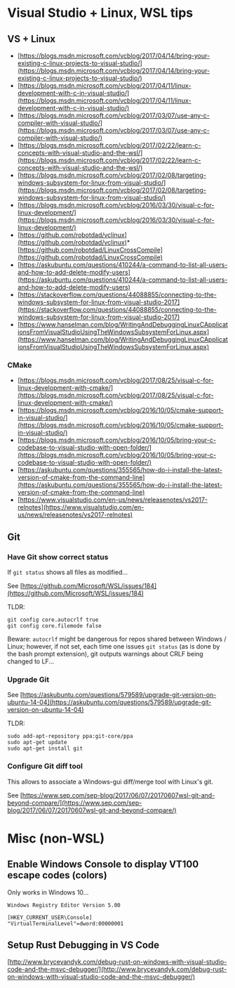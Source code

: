 # Visual Studio + Linux, WSL tips

## VS + Linux

* [https://blogs.msdn.microsoft.com/vcblog/2017/04/14/bring-your-existing-c-linux-projects-to-visual-studio/](https://blogs.msdn.microsoft.com/vcblog/2017/04/14/bring-your-existing-c-linux-projects-to-visual-studio/)
* [https://blogs.msdn.microsoft.com/vcblog/2017/04/11/linux-development-with-c-in-visual-studio/](https://blogs.msdn.microsoft.com/vcblog/2017/04/11/linux-development-with-c-in-visual-studio/)
* [https://blogs.msdn.microsoft.com/vcblog/2017/03/07/use-any-c-compiler-with-visual-studio/](https://blogs.msdn.microsoft.com/vcblog/2017/03/07/use-any-c-compiler-with-visual-studio/)
* [https://blogs.msdn.microsoft.com/vcblog/2017/02/22/learn-c-concepts-with-visual-studio-and-the-wsl/](https://blogs.msdn.microsoft.com/vcblog/2017/02/22/learn-c-concepts-with-visual-studio-and-the-wsl/)
* [https://blogs.msdn.microsoft.com/vcblog/2017/02/08/targeting-windows-subsystem-for-linux-from-visual-studio/](https://blogs.msdn.microsoft.com/vcblog/2017/02/08/targeting-windows-subsystem-for-linux-from-visual-studio/)
* [https://blogs.msdn.microsoft.com/vcblog/2016/03/30/visual-c-for-linux-development/](https://blogs.msdn.microsoft.com/vcblog/2016/03/30/visual-c-for-linux-development/)
* [https://github.com/robotdad/vclinux](https://github.com/robotdad/vclinux)* 
[https://github.com/robotdad/LinuxCrossCompile](https://github.com/robotdad/LinuxCrossCompile)
* [https://askubuntu.com/questions/410244/a-command-to-list-all-users-and-how-to-add-delete-modify-users](https://askubuntu.com/questions/410244/a-command-to-list-all-users-and-how-to-add-delete-modify-users)
* [https://stackoverflow.com/questions/44088855/connecting-to-the-windows-subsystem-for-linux-from-visual-studio-2017](https://stackoverflow.com/questions/44088855/connecting-to-the-windows-subsystem-for-linux-from-visual-studio-2017)
* [https://www.hanselman.com/blog/WritingAndDebuggingLinuxCApplicationsFromVisualStudioUsingTheWindowsSubsystemForLinux.aspx](https://www.hanselman.com/blog/WritingAndDebuggingLinuxCApplicationsFromVisualStudioUsingTheWindowsSubsystemForLinux.aspx)


### CMake

* [https://blogs.msdn.microsoft.com/vcblog/2017/08/25/visual-c-for-linux-development-with-cmake/](https://blogs.msdn.microsoft.com/vcblog/2017/08/25/visual-c-for-linux-development-with-cmake/)
* [https://blogs.msdn.microsoft.com/vcblog/2016/10/05/cmake-support-in-visual-studio/](https://blogs.msdn.microsoft.com/vcblog/2016/10/05/cmake-support-in-visual-studio/)
* [https://blogs.msdn.microsoft.com/vcblog/2016/10/05/bring-your-c-codebase-to-visual-studio-with-open-folder/](https://blogs.msdn.microsoft.com/vcblog/2016/10/05/bring-your-c-codebase-to-visual-studio-with-open-folder/)
* [https://askubuntu.com/questions/355565/how-do-i-install-the-latest-version-of-cmake-from-the-command-line](https://askubuntu.com/questions/355565/how-do-i-install-the-latest-version-of-cmake-from-the-command-line)
* [https://www.visualstudio.com/en-us/news/releasenotes/vs2017-relnotes](https://www.visualstudio.com/en-us/news/releasenotes/vs2017-relnotes)



## Git
### Have Git show correct status

If `git status` shows all files as modified...

See [https://github.com/Microsoft/WSL/issues/184](https://github.com/Microsoft/WSL/issues/184)

TLDR: 

	git config core.autocrlf true
	git config core.filemode false

Beware: `autocrlf` might be dangerous for repos shared between Windows / Linux; however, if not set, each time one issues `git status` (as is done by the bash prompt extension), git outputs warnings about CRLF being changed to LF... 

### Upgrade Git

See [https://askubuntu.com/questions/579589/upgrade-git-version-on-ubuntu-14-04](https://askubuntu.com/questions/579589/upgrade-git-version-on-ubuntu-14-04)

TLDR: 

	sudo add-apt-repository ppa:git-core/ppa
	sudo apt-get update
	sudo apt-get install git

### Configure Git diff tool 

This allows to associate a Windows-gui diff/merge tool with Linux's git.

See [https://www.sep.com/sep-blog/2017/06/07/20170607wsl-git-and-beyond-compare/](https://www.sep.com/sep-blog/2017/06/07/20170607wsl-git-and-beyond-compare/)

# Misc (non-WSL)

## Enable Windows Console to display VT100 escape codes (colors)

Only works in Windows 10...

	Windows Registry Editor Version 5.00
	
	[HKEY_CURRENT_USER\Console]
	"VirtualTerminalLevel"=dword:00000001

## Setup Rust Debugging in VS Code

[http://www.brycevandyk.com/debug-rust-on-windows-with-visual-studio-code-and-the-msvc-debugger/](http://www.brycevandyk.com/debug-rust-on-windows-with-visual-studio-code-and-the-msvc-debugger/) 